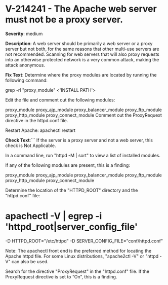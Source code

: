 # V-214241 - The Apache web server must not be a proxy server.

**Severity**: medium

**Description**:
A web server should be primarily a web server or a proxy server but not both, for the same reasons that other multi-use servers are not recommended. Scanning for web servers that will also proxy requests into an otherwise protected network is a very common attack, making the attack anonymous.

**Fix Text**:
Determine where the proxy modules are located by running the following command:

grep -rl "proxy_module" <'INSTALL PATH'>

Edit the file and comment out the following modules:

proxy_module
proxy_ajp_module
proxy_balancer_module
proxy_ftp_module
proxy_http_module
proxy_connect_module
Comment out the ProxyRequext directive in the httpd.conf file.

Restart Apache: apachectl restart   


**Check Text**:```
If the server is a proxy server and not a web server, this check is Not Applicable.

In a command line, run "httpd -M | sort" to view a list of installed modules.

If any of the following modules are present, this is a finding:

proxy_module
proxy_ajp_module
proxy_balancer_module
proxy_ftp_module
proxy_http_module
proxy_connect_module

Determine the location of the "HTTPD_ROOT" directory and the "httpd.conf" file:

# apachectl -V | egrep -i 'httpd_root|server_config_file'
-D HTTPD_ROOT="/etc/httpd"
-D SERVER_CONFIG_FILE="conf/httpd.conf"

Note: The apachectl front end is the preferred method for locating the Apache httpd file. For some Linux distributions, "apache2ctl -V" or  "httpd -V" can also be used. 

Search for the directive "ProxyRequest" in the "httpd.conf" file. 
If the ProxyRequest directive is set to “On”, this is a finding.
```